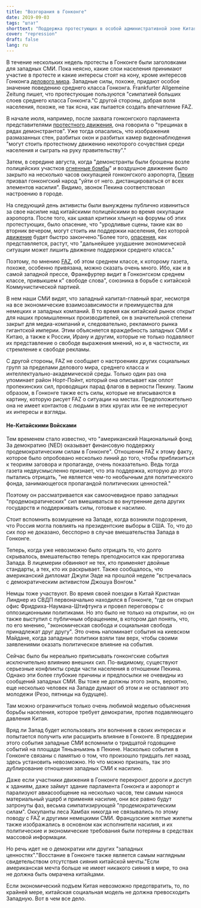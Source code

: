 ```yaml
---
title: "Возгорания в Гонконге"
date: 2019-09-03
tags: "штат"
shorttext: "Поддержка протестующих в особой административной зоне Китая показывает, как Запад везде настаивает на своем 'праве вмешиваться'"
cover: "repression"
draft: false
lang: ru
---
```


В течение нескольких недель протесты в Гонконге были заголовками для западных СМИ. Пока неясно, какие слои населения принимают участие в протесте и какие интересы стоят на кону, кроме интересов Гонконга [делового мира](https://ruedigerraulsblog.wordpress.com/2019/08/12/facebook-revolten/ "Facebook-Revolten"). Западные силы, похоже, придают особое значение поведению среднего класса Гонконга. Frankfurter Allgemeine Zeitung пишет, что протестующие пользуются "симпатией больших слоев среднего класса Гонконга."С другой стороны, добрая воля населения, похоже, не так ясна, как пытается создать впечатление FAZ.

В начале июля, например, после захвата гонконгского парламента представителями [протестного движения](https://www.faz.net/aktuell/politik/ausland/carrie-lam-verurteilt-zerstoerung-im-hongkonger-parlament-16265124.html "Risse in den Reihen der Demonstranten"), она говорила о "трещинах в рядах демонстрантов". Уже тогда опасались, что изображения размазанных стен, разбитых окон и разбитых камер видеонаблюдения "могут стоить протестному движению некоторого сочувствия среди населения и сыграть на руку правительству"."

Затем, в середине августа, когда "демонстранты были брошены возле полицейских участков [огненные бомбы](https://www.manager-magazin.de/politik/weltwirtschaft/hongkong-china-koennte-mit-gewalt-auf-proteste-antworten-peking-harter-kurs-a-1281540.html "Unruhen in Hongkong - Gewalt bleibt für China eine Option")" и воздушное движение было закрыто на несколько часов оккупацией гонконгского аэропорта, [Пекин](https://www.faz.net/aktuell/politik/ausland/proteste-in-hongkong-wenn-der-hass-die-kontrolle-uebernimmt-16333283.html "Wenn der Hass die Kontrolle übernimmt") призвал гонконгский народ "уйти от него. дистанцироваться от всех элементов насилия". Видимо, звонок Пекина соответствовал настроению в городе.

На следующий день активисты были вынуждены публично извиниться за свое насилие над китайскими полицейскими во время оккупации аэропорта. После того, как шквал критики хлынул на форумы об этих протестующих, было опасение, что "уродливые сцены, такие как во вторник вечером, могут стоить им поддержки населения, без которой [движение](https://www.faz.net/aktuell/politik/ausland/wie-china-hongkong-mit-paramilitaerischen-truppen-droht-16335344.html "Im Gleichschritt durch das Stadion") будет быстро закончено."Более того, [опасения](https://www.faz.net/aktuell/politik/ausland/proteste-in-hongkong-die-verschwoerung-der-usa-16329988.html "Legende von den fremdgesteuerten Protesten"), как представляется, растут, что "дальнейшее ухудшение экономической ситуации может лишить движение поддержки среднего класса."

Поэтому, по мнению [FAZ](https://www.faz.net/aktuell/politik/ausland/hongkong-krise-china-hat-einen-moment-der-wahrheit-16333544.html "Chinas Moment der Wahrheit"), об этом среднем классе, к которому газета, похоже, особенно привязана, можно сказать очень много. Ибо, как и в самой западной прессе, Франкфуртер видит в Гонконгском среднем классе, привыкшем к" свободе слова", союзника в борьбе с китайской Коммунистической партией.

В нем наши СМИ видят, что западный капитал-главный враг, несмотря на все экономические взаимозависимости и преимущества для немецких и западных компаний. В то время как китайский рынок открыт для наших промышленных производителей, он в значительной степени закрыт для медиа-компаний и, следовательно, рекламного рынка гигантской империи. Этим объясняется враждебность западных СМИ к Китаю, а также к России, Ирану и другим, которые не только подавляют их представление о свободе выражения мнений, но и, в частности, их стремление к свободе рекламы.

С другой стороны, FAZ не сообщает о настроениях других социальных групп за пределами делового мира, среднего класса и интеллектуально-академической среды. Только один раз она упоминает район Норт-Пойнт, который она описывает как оплот пропекинских сил, проводящих парад флагов в верности Пекину. Таким образом, в Гонконге также есть силы, которые не вписываются в картину, которую рисует FAZ о ситуации на местах. Предположительно она не имеет контактов с людьми в этих кругах или ее не интересуют их интересы и взгляды.

#### Не-Китайскими Войсками

Тем временем стало известно, что "американский Национальный фонд За демократию (NED) оказывает финансовую поддержку продемократическим силам в Гонконге". Отношение FAZ к этому факту, которое было опробовано несколько линий до того, чтобы приблизиться к теориям заговора и пропаганде, очень показательно. Ведь тогда газета недвусмысленно признает, что эта поддержка, которую до этого пытались отрицать, "не является чем-то необычным для политического фонда, занимающегося пропагандой политических ценностей."

Поэтому он рассматривается как самоочевидное право западных "продемократических" сил вмешиваться во внутренние дела других государств и поддерживать силы, готовые к насилию.

Стоит вспомнить возмущение на Западе, когда возникли подозрения, что Россия могла повлиять на президентские выборы в США. То, что до сих пор не доказано, бесспорно в случае вмешательства Запада в Гонконге.

Теперь, когда уже невозможно было отрицать то, что долго скрывалось, вмешательство теперь преподносится как прерогатива Запада. В лицемерии обвиняют не тех, кто применяет двойные стандарты, а тех, кто их раскрывает. Также сообщалось, что американский дипломат Джули Эаде на прошлой неделе "встречалась с демократическим активистом Джошуа Вонгом."

Немцы тоже участвуют. Во время своей поездки в Китай Кристиан Линднер из СВДП первоначально находился в Гонконге, "где он открыл офис Фридриха-Наумана-Штифтунга и провел переговоры с оппозиционными политиками. Но это было не только на открытии, но он также выступил с публичным обращением, в котором дал понять, что, по его мнению, "экономическая свобода и социальная свобода принадлежат друг другу". Это очень напоминает события на киевском Майдане, когда западные политики взяли там верх, чтобы своими заявлениями оказать политическое влияние на события.

Сейчас было бы нереально приписывать гонконгские события исключительно влиянию внешних сил. По-видимому, существуют серьезные конфликты среди части населения в отношении Пекина. Однако эти более глубокие причины и предпосылки не очевидны из сообщений западных СМИ. Вы тоже не должны этого знать, вероятно, еще несколько человек на Западе думают об этом и не оставляют это молодежи (Резо, пятницы на будущее).

Там можно ограничиться только очень любимой моделью объяснения борьбы населения, которое требует демократии, против подавляющего давления Китая.

Вряд ли Запад будет использовать эти волнения в своих интересах и попытается получить или расширить влияние в Гонконге. В преддверии этого события западные СМИ вспомнили о тридцатой годовщине событий на площади Тяньаньмэнь в Пекине. Насколько события в Гонконге связаны с памятью о том, что произошло тридцать лет назад, здесь установить невозможно. Но что можно признать, так это дублирование отношения западных СМИ к насилию.

Даже если участники движения в Гонконге перекроют дороги и доступ к зданиям, даже займут здание парламента Гонконга и аэропорт и парализуют авиасообщение на несколько часов, тем самым нанося материальный ущерб и применяя насилие, они все равно будут затронуты фаз, весьма симпатизирующей "продемократическим силам". Оккупанты леса Хамбах никогда не связывались по этому поводу с FAZ и другими немецкими СМИ. Французские желтые жилеты также изображались в основном как исполнители насилия, и их политические и экономические требования были потеряны в средствах массовой информации.

Но речь идет не о демократии или других "западных ценностях"."Восстание в Гонконге также является самым наглядным свидетельством отсутствия сияния китайской мечты."Если американская мечта больше не имеет никакого сияния в мире, то она не должна быть омрачена китайцами.

Если экономический подъем Китая невозможно предотвратить, то, по крайней мере, китайская социальная модель не должна превосходить Западную. Вот в чем все дело.
